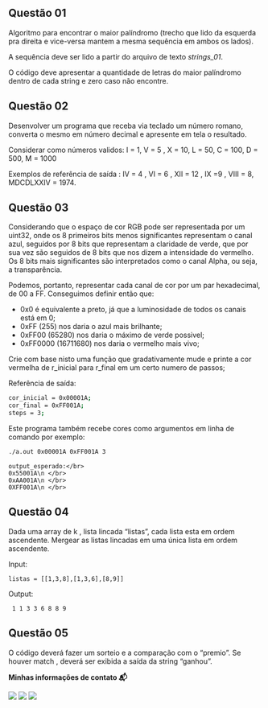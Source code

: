 
## Questão 01

Algoritmo para encontrar o maior palíndromo (trecho que lido da esquerda pra direita e vice-versa mantem a mesma sequência em ambos os lados).

A sequência deve ser lido a partir do arquivo de texto *strings_01*.

O código deve apresentar a quantidade de letras do maior palíndromo dentro de cada string e zero caso não encontre.

## Questão 02

Desenvolver um programa que receba via teclado um número romano, converta o mesmo em número decimal e apresente em tela o resultado.

Considerar como números validos: I = 1, V = 5 , X = 10, L = 50, C = 100, D = 500, M = 1000

Exemplos de referência de saída : IV = 4 , VI = 6 , XII = 12 , IX =9 , VIII = 8, MDCDLXXIV = 1974.

## Questão 03

Considerando que o espaço de cor RGB pode ser representada por um uint32, onde os 8 primeiros bits menos significantes representam o canal azul,
seguidos por 8 bits que representam a claridade de verde, que por sua vez são seguidos de 8 bits que nos dizem a intensidade do vermelho. Os 8 bits mais significantes são interpretados como o canal Alpha, ou seja, a transparência.

Podemos, portanto, representar cada canal de cor por um par hexadecimal, de 00 a FF. Conseguimos definir então que:

- 0x0 é equivalente a preto, já que a luminosidade de todos os canais está em 0; 
- 0xFF (255) nos daria o azul mais brilhante;
- 0xFF00 (65280) nos daria o máximo de verde possivel;
- 0xFF0000 (16711680) nos daria o vermelho mais vivo;

Crie com base nisto uma função que gradativamente mude e printe a cor vermelha de r_inicial para r_final em um certo numero de passos;

Referência de saída:

```bash
cor_inicial = 0x00001A; 
cor_final = 0xFF001A; 
steps = 3;
```

Este programa também recebe cores como argumentos em linha de comando
por exemplo:

```bash
./a.out 0x00001A 0xFF001A 3
```

```
output_esperado:</br>
0x55001A\n </br>
0xAA001A\n </br>
0XFF001A\n </br>
```

## Questão 04

Dada uma array de k , lista lincada “listas”, cada lista esta em ordem ascendente. Mergear as listas lincadas em uma única lista em ordem ascendente.

Input: 

```
listas = [[1,3,8],[1,3,6],[8,9]] 
```

Output: 

``` 1 1 3 3 6 8 8 9```


## Questão 05

O código deverá fazer um sorteio e a comparação com o “premio”. Se houver match , deverá ser exibida a saída da string “ganhou”.


<p align=left> <b>Minhas informações de contato 📬</b></p>
<p align=left>
<a href="https://github.com/andersonhsporto" target="_blank"><img src="https://img.shields.io/badge/Github-181717?logo=Github&logoColor=white"/></a>  
<a href="mailto:anderson.higo2@gmail.com" target="_blank"><img src="https://img.shields.io/badge/Gmail-EA4335?logo=Gmail&logoColor=white"/></a>
<a href= "https://www.linkedin.com/in/andersonhsporto/"target="_blank"><img src="https://img.shields.io/badge/linkedin-%230077B5.svg?logo=linkedin&logoColor=white"/></a>